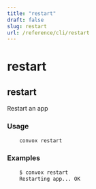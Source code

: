 ```yaml
---
title: "restart"
draft: false
slug: restart
url: /reference/cli/restart
---
```

# restart

## restart

Restart an app

### Usage
```html
    convox restart
```
### Examples
```html
    $ convox restart
    Restarting app... OK
```